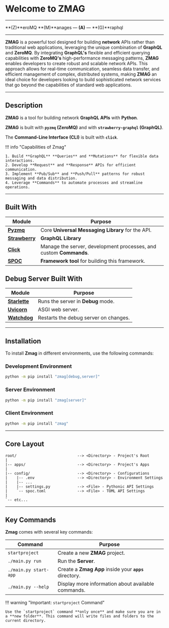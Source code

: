 # Welcome to **ZMAG**

---

**(Z)**eroMQ **(M)**anages — **(A)** — **(G)**raphql

---

**ZMAG** is a powerful tool designed for building **network** APIs rather than traditional web applications, leveraging the unique combination of **GraphQL** and **ZeroMQ**. By integrating **GraphQL's** flexible and efficient querying capabilities with **ZeroMQ's** high-performance messaging patterns, **ZMAG** enables developers to create robust and scalable network APIs. This approach allows for real-time communication, seamless data transfer, and efficient management of complex, distributed systems, making **ZMAG** an ideal choice for developers looking to build sophisticated network services that go beyond the capabilities of standard web applications.

<div id="terminal-index" data-termynal></div>

---

## Description

**ZMAG** is a tool for building network **GraphQL APIs** with **Python**.

**ZMAG** is built with **`pyzmq` (ZeroMQ)** and with **`strawberry-graphql` (GraphQL)**.

The **Command-Line Interface (CLI)** is built with **`click`**.

!!! info "Capabilities of Zmag"

    1. Build **GraphQL** **Queries** and **Mutations** for flexible data interactions.
    2. Develop **Request** and **Response** APIs for efficient communication.
    3. Implement **Pub/Sub** and **Push/Pull** patterns for robust messaging and data distribution.
    4. Leverage **Commands** to automate processes and streamline operations.

---

## Built With

| Module                                         | Purpose                                                            |
| ---------------------------------------------- | ------------------------------------------------------------------ |
| [**Pyzmq**](https://pyzmq.readthedocs.io)      | Core **Universal Messaging Library** for the API.                  |
| [**Strawberry**](https://strawberry.rocks/)    | **GraphQL Library**                                                |
| [**Click**](https://github.com/pallets/click/) | Manage the server, development processes, and custom **Commands**. |
| [**SPOC**](https://pypi.org/project/spoc/)     | **Framework tool** for building this framework.                    |

## Debug Server Built With

| Module                                                   | Purpose                               |
| -------------------------------------------------------- | ------------------------------------- |
| [**Starlette**](https://www.starlette.io/)               | Runs the server in **Debug** mode.    |
| [**Uvicorn**](https://www.uvicorn.org/)                  | ASGI web server.                      |
| [**Watchdog**](https://github.com/gorakhargosh/watchdog) | Restarts the debug server on changes. |

---

## Installation

To install **Zmag** in different environments, use the following commands:

### **Development** Environment

```sh
python -m pip install "zmag[debug,server]"
```

### **Server** Environment

```sh
python -m pip install "zmag[server]"
```

### **Client** Environment

```sh
python -m pip install "zmag"
```

---

## Core **Layout**

```text
root/                           --> <Directory> - Project's Root
|
|-- apps/                       --> <Directory> - Project's Apps
|
|-- config/                     --> <Directory> - Configurations
|    |-- .env                   --> <Directory> - Environment Settings
|    |-- ...
|    |-- settings.py            --> <File> - Pythonic API Settings
|    `-- spoc.toml              --> <File> - TOML API Settings
|
`-- etc...
```

---

## Key Commands

**Zmag** comes with several key commands:

| Command               | Purpose                                                 |
| --------------------- | ------------------------------------------------------- |
| `startproject`        | Create a new **ZMAG** project.                          |
| `./main.py run`       | Run the **Server**.                                     |
| `./main.py start-app` | Create a **Zmag App** inside your **`apps`** directory. |
| `./main.py --help`    | Display more information about available commands.      |

!!! warning "Important: `startproject` Command"

    Use the `startproject` command **only once** and make sure you are in a **new folder**. This command will write files and folders to the current directory.
